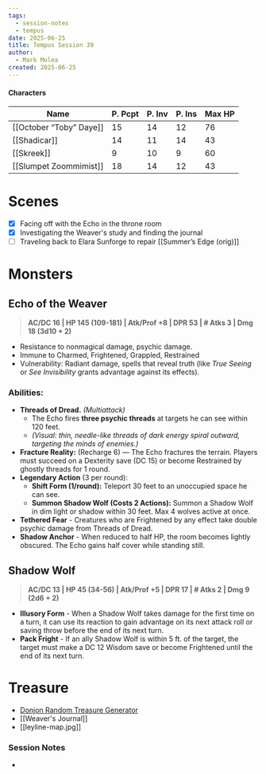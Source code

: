 ```yaml
---
tags:
  - session-notes
  - tempus
date: 2025-06-25
title: Tempus Session 39
author:
  - Mark Molea
created: 2025-06-25
---
```









#### Characters

| Name                    | P. Pcpt | P. Inv | P. Ins | Max HP |
| ----------------------- | ------- | ------ | ------ | ------ |
| [[October “Toby” Daye]] | 15      | 14     | 12     | 76     |
| [[Shadicar]]            | 14      | 11     | 14     | 43     |
| [[Skreek]]              | 9       | 10     | 9      | 60     |
| [[Slumpet Zoommimist]]  | 18      | 14     | 12     | 43     |

# Scenes

- [x] Facing off with the Echo in the throne room
- [x] Investigating the Weaver's study and finding the journal
- [ ] Traveling back to Elara Sunforge to repair [[Summer’s Edge (orig)]]

# Monsters

## Echo of the Weaver

> **AC/DC 16 | HP 145 (109-181) | Atk/Prof +8 | DPR 53 | # Atks 3 | Dmg 18 (3d10 + 2)**

- Resistance to nonmagical damage, psychic damage.
- Immune to Charmed, Frightened, Grappled, Restrained
- Vulnerability: Radiant damage, spells that reveal truth (like _True Seeing_ or _See Invisibility_ grants advantage against its effects).
### Abilities:
- **Threads of Dread.** _(Multiattack)_
	- The Echo fires **three psychic threads** at targets he can see within 120 feet.
	- _(Visual: thin, needle-like threads of dark energy spiral outward, targeting the minds of enemies.)_
- **Fracture Reality:** (Recharge 6) — The Echo fractures the terrain. Players must succeed on a Dexterity save (DC 15) or become Restrained by ghostly threads for 1 round.
- **Legendary Action** (3 per round):
    - **Shift Form (1/round):** Teleport 30 feet to an unoccupied space he can see.
    - **Summon Shadow Wolf (Costs 2 Actions):** Summon a Shadow Wolf in dim light or shadow within 30 feet. Max 4 wolves active at once.
- **Tethered Fear** - Creatures who are Frightened by any effect take double psychic damage from Threads of Dread.
- **Shadow Anchor** - When reduced to half HP, the room becomes lightly obscured. The Echo gains half cover while standing still.

## Shadow Wolf

> **AC/DC 13 | HP 45 (34-56) | Atk/Prof +5 | DPR 17 | # Atks 2 | Dmg 9 (2d6 + 2)**

- **Illusory Form** - When a Shadow Wolf takes damage for the first time on a turn, it can use its reaction to gain advantage on its next attack roll or saving throw before the end of its next turn.
- **Pack Fright** - If an ally Shadow Wolf is within 5 ft. of the target, the target must make a DC 12 Wisdom save or become Frightened until the end of its next turn.

# Treasure

- [Donjon Random Treasure Generator](https://donjon.bin.sh/5e/random/#type=treasure;treasure-cr=4;treasure-loot_type=treasure_hoard)
- [[Weaver's Journal]]
- [[leyline-map.jpg]]

### Session Notes

- 